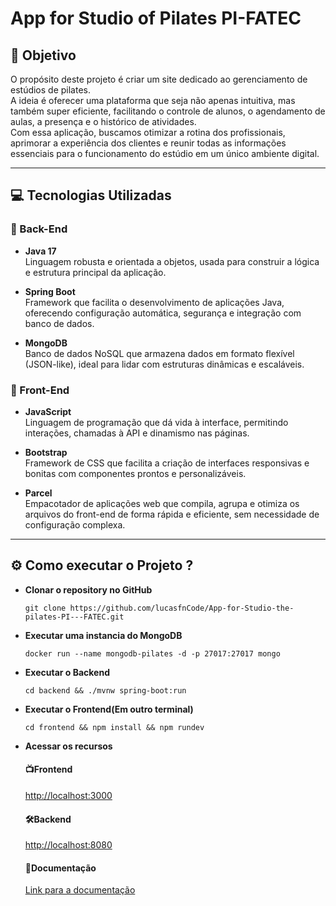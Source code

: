 # App for Studio of Pilates PI-FATEC

## 🎯 Objetivo

O propósito deste projeto é criar um site dedicado ao gerenciamento de estúdios de pilates.  
A ideia é oferecer uma plataforma que seja não apenas intuitiva, mas também super eficiente, facilitando o controle de alunos, o agendamento de aulas, a presença e o histórico de atividades.  
Com essa aplicação, buscamos otimizar a rotina dos profissionais, aprimorar a experiência dos clientes e reunir todas as informações essenciais para o funcionamento do estúdio em um único ambiente digital.

---

## 💻 Tecnologias Utilizadas

### 🧠 Back-End

- **Java 17**  
  Linguagem robusta e orientada a objetos, usada para construir a lógica e estrutura principal da aplicação.

- **Spring Boot**  
  Framework que facilita o desenvolvimento de aplicações Java, oferecendo configuração automática, segurança e integração com banco de dados.

- **MongoDB**  
  Banco de dados NoSQL que armazena dados em formato flexível (JSON-like), ideal para lidar com estruturas dinâmicas e escaláveis.

### 🎨 Front-End

- **JavaScript**  
  Linguagem de programação que dá vida à interface, permitindo interações, chamadas à API e dinamismo nas páginas.

- **Bootstrap**  
  Framework de CSS que facilita a criação de interfaces responsivas e bonitas com componentes prontos e personalizáveis.

- **Parcel**  
  Empacotador de aplicações web que compila, agrupa e otimiza os arquivos do front-end de forma rápida e eficiente, sem necessidade de configuração complexa.

---

## ⚙️ Como executar o Projeto ?

- **Clonar o repository no GitHub**
  ```shell
  git clone https://github.com/lucasfnCode/App-for-Studio-the-pilates-PI---FATEC.git
  ```
  
- **Executar uma instancia do MongoDB**
  ```shell
  docker run --name mongodb-pilates -d -p 27017:27017 mongo
  ```

- **Executar o Backend**
  ```shell
  cd backend && ./mvnw spring-boot:run 
  ``` 

- **Executar o Frontend(Em outro terminal)**
  ```shell
  cd frontend && npm install && npm rundev
  ``` 
- **Acessar os recursos**
  #### 📺Frontend  
  [http://localhost:3000](a)

  #### 🛠️Backend
  [http://localhost:8080](a)

  #### 📖Documentação
  [Link para a documentação](http://localhost:8080/swagger-ui/index.html)


  
    

